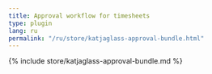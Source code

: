 ```yaml
---
title: Approval workflow for timesheets
type: plugin
lang: ru
permalink: "/ru/store/katjaglass-approval-bundle.html"
---
```


{% include store/katjaglass-approval-bundle.md %}
